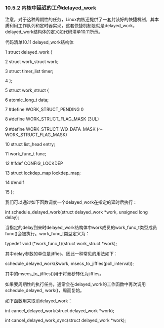 ### 10.5.2 内核中延迟的工作delayed_work

注意，对于这种周期性的任务，Linux内核还提供了一套封装好的快捷机制，其本质利用工作队列和定时器实现，这套快捷机制是就是delayed_work，delayed_work结构体的定义如代码清单10.11所示。

代码清单10.11 delayed_work结构体

1 struct delayed_work { 
 
 2 struct work_struct work; 
 
 3 struct timer_list timer; 
 
 4 };



5 struct work_struct { 
 
 6 atomic_long_t data; 
 
 7 #define WORK_STRUCT_PENDING 0 
 
 8 #define WORK_STRUCT_FLAG_MASK (3UL) 
 
 9 #define WORK_STRUCT_WQ_DATA_MASK (～WORK_STRUCT_FLAG_MASK) 
 
 10 struct list_head entry; 
 
 11 work_func_t func; 
 
 12 #ifdef CONFIG_LOCKDEP 
 
 13 struct lockdep_map lockdep_map; 
 
 14 #endif 
 
 15 };

我们可以通过如下函数调度一个delayed_work在指定的延时后执行：

int schedule_delayed_work(struct delayed_work *work, unsigned long delay);

当指定的delay到来时delayed_work结构体中work成员的work_func_t类型成员func()会被执行。work_func_t类型定义为：

typedef void (*work_func_t)(struct work_struct *work);

其中delay参数的单位是jiffies，因此一种常见的用法如下：

schedule_delayed_work(&work, msecs_to_jiffies(poll_interval));

其中的msecs_to_jiffies()用于将毫秒转化为jiffies。

如果要周期性的执行任务，通常会在delayed_work的工作函数中再次调用schedule_delayed_ work()，周而复始。

如下函数用来取消delayed_work：

int cancel_delayed_work(struct delayed_work *work); 
 
 int cancel_delayed_work_sync(struct delayed_work *work);

